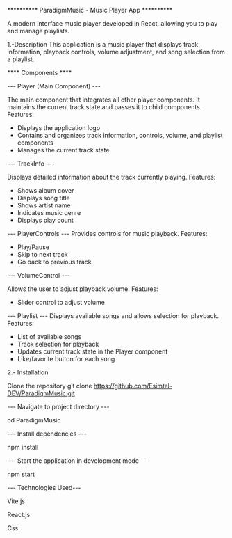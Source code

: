 ********** ParadigmMusic - Music Player App **********

A modern interface music player developed in React, allowing you to play and manage playlists.


1.-Description
This application is a music player that displays track information, playback controls, volume adjustment, and song selection from a playlist.

**** Components ****

--- Player (Main Component) ---

The main component that integrates all other player components. It maintains the current track state and passes it to child components.
Features:

- Displays the application logo
- Contains and organizes track information, controls, volume, and playlist components
- Manages the current track state

--- TrackInfo ---

Displays detailed information about the track currently playing.
Features:

- Shows album cover
- Displays song title
- Shows artist name
- Indicates music genre
- Displays play count

--- PlayerControls ---
Provides controls for music playback.
Features:

- Play/Pause
- Skip to next track
- Go back to previous track

--- VolumeControl ---

Allows the user to adjust playback volume.
Features:

- Slider control to adjust volume

--- Playlist ---
Displays available songs and allows selection for playback.
Features:

- List of available songs
- Track selection for playback
- Updates current track state in the Player component
- Like/favorite button for each song

2.- Installation

Clone the repository git clone https://github.com/Esimtel-DEV/ParadigmMusic.git

--- Navigate to project directory ---

cd ParadigmMusic

--- Install dependencies ---

npm install

--- Start the application in development mode ---

npm start

--- Technologies Used---

Vite.js

React.js

Css

